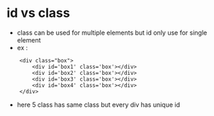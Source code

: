 # id vs class
- class can be used for multiple elements but id only use for single element
- ex : 
```
    <div class="box"> 
        <div id='box1' class='box'></div>
        <div id='box2' class='box'></div>
        <div id='box3' class='box'></div>
        <div id='box4' class='box'></div>
    </div>
```
- here 5 class has same class but every div has unique id